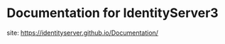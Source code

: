 Documentation for IdentityServer3
============================================

site: https://identityserver.github.io/Documentation/
